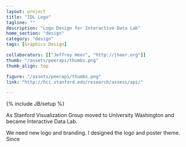 ```yaml
---
layout: project
title: "IDL Logo"
tagline: ""
description: "Logo Design for Interactive Data Lab"
home_section: "design"
category: "design"
tags: [Graphics Design]

collaborators: [["Jeffrey Heer", "http://jheer.org"]]
thumb: "/assets/peerapi/thumbs.png"
thumb_align: top

figure: "/assets/peerapi/thumbs.png"
link: "http://hci.stanford.edu/research/assess/api/"

---
```

{% include JB/setup %}

As Stanford Visualization Group moved to University Washington and became Interactive Data Lab.  

We need new logo and branding.  I designed the logo and poster theme.
Since 
